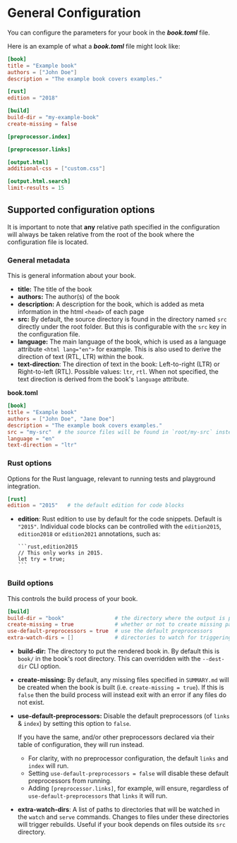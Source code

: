 # General Configuration

You can configure the parameters for your book in the ***book.toml*** file.

Here is an example of what a ***book.toml*** file might look like:

```toml
[book]
title = "Example book"
authors = ["John Doe"]
description = "The example book covers examples."

[rust]
edition = "2018"

[build]
build-dir = "my-example-book"
create-missing = false

[preprocessor.index]

[preprocessor.links]

[output.html]
additional-css = ["custom.css"]

[output.html.search]
limit-results = 15
```

## Supported configuration options

It is important to note that **any** relative path specified in the
configuration will always be taken relative from the root of the book where the
configuration file is located.

### General metadata

This is general information about your book.

- **title:** The title of the book
- **authors:** The author(s) of the book
- **description:** A description for the book, which is added as meta
  information in the html `<head>` of each page
- **src:** By default, the source directory is found in the directory named
  `src` directly under the root folder. But this is configurable with the `src`
  key in the configuration file.
- **language:** The main language of the book, which is used as a language attribute `<html lang="en">` for example.
  This is also used to derive the direction of text (RTL, LTR) within the book.
- **text-direction**: The direction of text in the book: Left-to-right (LTR) or Right-to-left (RTL). Possible values: `ltr`, `rtl`.
  When not specified, the text direction is derived from the book's `language` attribute.

**book.toml**
```toml
[book]
title = "Example book"
authors = ["John Doe", "Jane Doe"]
description = "The example book covers examples."
src = "my-src"  # the source files will be found in `root/my-src` instead of `root/src`
language = "en"
text-direction = "ltr"
```

### Rust options

Options for the Rust language, relevant to running tests and playground
integration.

```toml
[rust]
edition = "2015"   # the default edition for code blocks
```

- **edition**: Rust edition to use by default for the code snippets. Default
  is `"2015"`. Individual code blocks can be controlled with the `edition2015`, 
  `edition2018` or `edition2021` annotations, such as:

  ~~~text
  ```rust,edition2015
  // This only works in 2015.
  let try = true;
  ```
  ~~~

### Build options

This controls the build process of your book.

```toml
[build]
build-dir = "book"                # the directory where the output is placed
create-missing = true             # whether or not to create missing pages
use-default-preprocessors = true  # use the default preprocessors
extra-watch-dirs = []             # directories to watch for triggering builds
```

- **build-dir:** The directory to put the rendered book in. By default this is
  `book/` in the book's root directory.
  This can overridden with the `--dest-dir` CLI option.
- **create-missing:** By default, any missing files specified in `SUMMARY.md`
  will be created when the book is built (i.e. `create-missing = true`). If this
  is `false` then the build process will instead exit with an error if any files
  do not exist.
- **use-default-preprocessors:** Disable the default preprocessors (of `links` &
  `index`) by setting this option to `false`.

  If you have the same, and/or other preprocessors declared via their table
  of configuration, they will run instead.

  - For clarity, with no preprocessor configuration, the default `links` and
    `index` will run.
  - Setting `use-default-preprocessors = false` will disable these
    default preprocessors from running.
  - Adding `[preprocessor.links]`, for example, will ensure, regardless of
    `use-default-preprocessors` that `links` it will run.
- **extra-watch-dirs**: A list of paths to directories that will be watched in
  the `watch` and `serve` commands. Changes to files under these directories will
  trigger rebuilds. Useful if your book depends on files outside its `src` directory.
